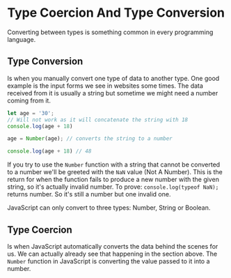 # Type Coercion And Type Conversion
Converting between types is something common in every programming language.

## Type Conversion
Is when you manually convert one type of data to another type. One good example is the input forms we see in websites some times. The data received from it is usually a string but sometime we might need a number coming from it.

```javascript
let age = '30';
// Will not work as it will concatenate the string with 18
console.log(age + 18)

age = Number(age); // converts the string to a number

console.log(age + 18) // 48
```

If you try to use the `Number` function with a string that cannot be converted to a number we'll be greeted with the `NaN` value (Not A Number). This is the return for when the function fails to produce a new number with the given string, so it's actually invalid number. To prove:
`console.log(typeof NaN);` returns number. So it's still a number but one invalid one.

JavaScript can only convert to three types: Number, String or Boolean.

## Type Coercion
Is when JavaScript automatically converts the data behind the scenes for us.
We can actually already see that happening in the section above. The `Number` function in JavaScript is converting the value passed to it into a number.